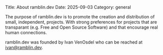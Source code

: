 Title: About ramblin.dev
Date: 2025-09-03
Category: general

The purpose of ramblin.dev is to promote the creation and distribution of small, independent, projects. With strong preferences for projects that are transparant (e.g. Free and Open Source Software) and that encourage real human connections.

ramblin.dev was founded by Ivan VenOsdel who can be reached at ivan@ramblin.dev.
